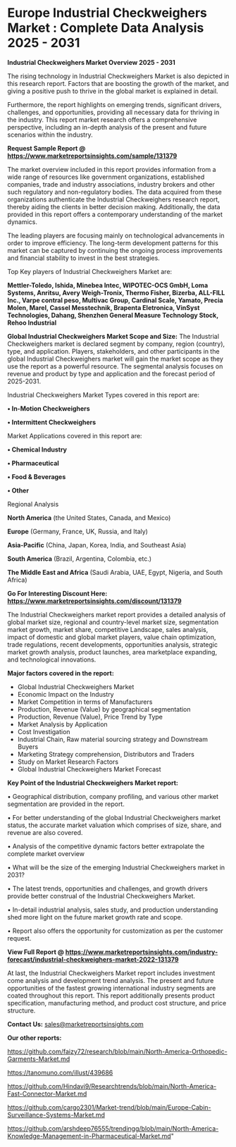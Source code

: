# Europe Industrial Checkweighers Market : Complete Data Analysis 2025 - 2031

<Strong> Industrial Checkweighers Market Overview 2025 - 2031</strong>

The rising technology in Industrial Checkweighers Market is also depicted in this research report. Factors that are boosting the growth of the market, and giving a positive push to thrive in the global market is explained in detail.

Furthermore, the report highlights on emerging trends, significant drivers, challenges, and opportunities, providing all necessary data for thriving in the industry. This report market research offers a comprehensive perspective, including an in-depth analysis of the present and future scenarios within the industry.

<strong>Request Sample Report @ <a href=https://www.marketreportsinsights.com/sample/131379>https://www.marketreportsinsights.com/sample/131379</a></strong>

The market overview included in this report provides information from a wide range of resources like government organizations, established companies, trade and industry associations, industry brokers and other such regulatory and non-regulatory bodies. The data acquired from these organizations authenticate the Industrial Checkweighers research report, thereby aiding the clients in better decision making. Additionally, the data provided in this report offers a contemporary understanding of the market dynamics.

The leading players are focusing mainly on technological advancements in order to improve efficiency. The long-term development patterns for this market can be captured by continuing the ongoing process improvements and financial stability to invest in the best strategies.

Top Key players of Industrial Checkweighers Market are:

<strong>Mettler-Toledo, Ishida, Minebea Intec, WIPOTEC-OCS GmbH, Loma Systems, Anritsu, Avery Weigh-Tronix, Thermo Fisher, Bizerba, ALL-FILL Inc., Varpe contral peso, Multivac Group, Cardinal Scale, Yamato, Precia Molen, Marel, Cassel Messtechnik, Brapenta Eletronica, VinSyst Technologies, Dahang, Shenzhen General Measure Technology Stock, Rehoo Industrial</strong>

<strong><b>Global Industrial Checkweighers Market Scope and Size:</b></strong>
The Industrial Checkweighers market is declared segment by company, region (country), type, and application. Players, stakeholders, and other participants in the global Industrial Checkweighers market will gain the market scope as they use the report as a powerful resource. The segmental analysis focuses on revenue and product by type and application and the forecast period of 2025-2031.

Industrial Checkweighers Market Types covered in this report are:

<strong>• In-Motion Checkweighers

• Intermittent Checkweighers</strong>

Market Applications covered in this report are:

<strong>• Chemical Industry

• Pharmaceutical

• Food & Beverages

• Other</strong> 

Regional Analysis

<strong>North America</strong> (the United States, Canada, and Mexico)

<strong>Europe</strong> (Germany, France, UK, Russia, and Italy)

<strong>Asia-Pacific</strong> (China, Japan, Korea, India, and Southeast Asia)

<strong>South America</strong> (Brazil, Argentina, Colombia, etc.)

<strong>The Middle East and Africa</strong> (Saudi Arabia, UAE, Egypt, Nigeria, and South Africa)

<strong>Go For Interesting Discount Here: <a href=https://www.marketreportsinsights.com/discount/131379>https://www.marketreportsinsights.com/discount/131379</a></strong>

The Industrial Checkweighers market report provides a detailed analysis of global market size, regional and country-level market size, segmentation market growth, market share, competitive Landscape, sales analysis, impact of domestic and global market players, value chain optimization, trade regulations, recent developments, opportunities analysis, strategic market growth analysis, product launches, area marketplace expanding, and technological innovations.

<strong><b>Major factors covered in the report:</b></strong>
<ul>
  <li>Global Industrial Checkweighers Market </li>
  <li>Economic Impact on the Industry</li>
  <li>Market Competition in terms of Manufacturers</li>
  <li>Production, Revenue (Value) by geographical segmentation</li>
  <li>Production, Revenue (Value), Price Trend by Type</li>
  <li>Market Analysis by Application</li>
  <li>Cost Investigation</li>
  <li>Industrial Chain, Raw material sourcing strategy and Downstream Buyers</li>
  <li>Marketing Strategy comprehension, Distributors and Traders</li>
  <li>Study on Market Research Factors</li>
  <li>Global Industrial Checkweighers Market Forecast</li>
</ul>

<strong><b>Key Point of the Industrial Checkweighers Market report:</b></strong>

• Geographical distribution, company profiling, and various other market segmentation are provided in the report.

• For better understanding of the global Industrial Checkweighers market status, the accurate market valuation which comprises of size, share, and revenue are also covered.

• Analysis of the competitive dynamic factors better extrapolate the complete market overview

• What will be the size of the emerging Industrial Checkweighers market in 2031?

• The latest trends, opportunities and challenges, and growth drivers provide better construal of the Industrial Checkweighers Market.

• In-detail industrial analysis, sales study, and production understanding shed more light on the future market growth rate and scope.

• Report also offers the opportunity for customization as per the customer request.

<strong><b>View Full Report @ <a href=https://www.marketreportsinsights.com/industry-forecast/industrial-checkweighers-market-2022-131379>https://www.marketreportsinsights.com/industry-forecast/industrial-checkweighers-market-2022-131379</a></b></strong>


At last, the Industrial Checkweighers Market report includes investment come analysis and development trend analysis. The present and future opportunities of the fastest growing international industry segments are coated throughout this report. This report additionally presents product specification, manufacturing method, and product cost structure, and price structure.

<strong>Contact Us:</strong>
sales@marketreportsinsights.com

<strong>Our other reports:</strong>

<a href=https://github.com/faizy72/research/blob/main/North-America-Orthopedic-Garments-Market.md>https://github.com/faizy72/research/blob/main/North-America-Orthopedic-Garments-Market.md</a>

<a href=https://tanomuno.com/illust/439686>https://tanomuno.com/illust/439686</a>

<a href=https://github.com/Hindavi9/Researchtrends/blob/main/North-America-Fast-Connector-Market.md>https://github.com/Hindavi9/Researchtrends/blob/main/North-America-Fast-Connector-Market.md</a>

<a href=https://github.com/cargo2301/Market-trend/blob/main/Europe-Cabin-Surveillance-Systems-Market.md>https://github.com/cargo2301/Market-trend/blob/main/Europe-Cabin-Surveillance-Systems-Market.md</a>

<a href=https://github.com/arshdeep76555/trendingg/blob/main/North-America-Knowledge-Management-in-Pharmaceutical-Market.md>https://github.com/arshdeep76555/trendingg/blob/main/North-America-Knowledge-Management-in-Pharmaceutical-Market.md</a>"

